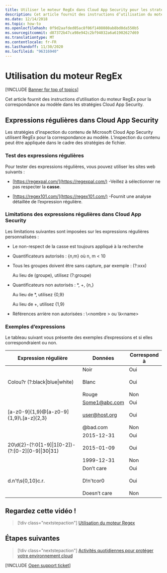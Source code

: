 ```yaml
---
title: Utiliser le moteur RegEx dans Cloud App Security pour les stratégies d’inspection du contenu
description: Cet article fournit des instructions d’utilisation du moteur RegEx pour la correspondance au modèle dans les stratégies Cloud App Security.
ms.date: 12/14/2018
ms.topic: how-to
ms.openlocfilehash: 0f9d2aafded05ac8f06f1408080ab8bd0da550b5
ms.sourcegitcommit: d87372b47ca98e942c2bf94032a6a61902627d69
ms.translationtype: MT
ms.contentlocale: fr-FR
ms.lasthandoff: 11/30/2020
ms.locfileid: "96316940"
---
```

# <a name="working-with-the-regex-engine"></a>Utilisation du moteur RegEx

[!INCLUDE [Banner for top of topics](includes/banner.md)]

Cet article fournit des instructions d’utilisation du moteur RegEx pour la correspondance au modèle dans les stratégies Cloud App Security.

## <a name="regular-expressions-in-cloud-app-security"></a>Expressions régulières dans Cloud App Security

Les stratégies d’inspection du contenu de Microsoft Cloud App Security utilisent RegEx pour la correspondance au modèle. L’inspection du contenu peut être appliquée dans le cadre des stratégies de fichier.

### <a name="testing-regular-expressions"></a>Test des expressions régulières

Pour tester des expressions régulières, vous pouvez utiliser les sites web suivants :

- [https://regexpal.com/](https://regexpal.com/) -Veillez à sélectionner ne pas respecter la **casse**.

- [https://regex101.com/](https://regex101.com/) -Fournit une analyse détaillée de l’expression régulière.

### <a name="limitations-of-regular-expressions-in-cloud-app-security"></a>Limitations des expressions régulières dans Cloud App Security

Les limitations suivantes sont imposées sur les expressions régulières personnalisées :

- Le non-respect de la casse est toujours appliqué à la recherche

- Quantificateurs autorisés : {n,m} où n, m < 10

- Tous les groupes doivent être sans capture, par exemple : (?:xxx)

    Au lieu de (groupe), utilisez (?:groupe)

- Quantificateurs non autorisés : *, +, {n,}

    Au lieu de *, utilisez {0,9}

    Au lieu de +, utilisez {1,9}

- Références arrière non autorisées : \\<nombre \> ou \k\<name>

### <a name="example-expressions"></a>Exemples d’expressions

Le tableau suivant vous présente des exemples d’expressions et si elles correspondraient ou non.

|              Expression régulière              |                     Données                     |      Correspond à      |
|---------------------------------------------------------------|---------------------------------------------------------------|------------------------------------|
|            Colou?r (?:black&#124;blue&#124;white)             |   Noir<br /><br /> Blanc<br /><br /> Rouge   | Oui<br /><br /> Oui<br /><br /> Non |
|           [a-z0-9]{1,9}@[a-z0-9]{1,9}\\.[a-z]{2,3}            | Some1@abc.com<br /><br /> user@host.org<br /><br /> @bad.com  | Oui<br /><br /> Oui<br /><br /> Non |
| 20\d{2}-(?:0[1-9]&#124;1[0-2])-(?:[0-2][0-9]&#124;30&#124;31) |   2015-12-31<br /><br /> 2015-01-09<br /><br /> 1999-12-31    | Oui<br /><br /> Oui<br /><br /> Non |
|                       d.n't\s{0,10}c.r.                       | Don’t     care<br /><br /> D!n'tcor0<br /><br /> Doesn’t care | Oui<br /><br /> Oui<br /><br /> Non |

## <a name="check-out-this-video"></a>Regardez cette vidéo !

> [!div class="nextstepaction"]
> [Utilisation du moteur Regex](https://channel9.msdn.com/Shows/Microsoft-Security/Microsoft-Cloud-App-Security-Working-with-the-Regex-Engine)

## <a name="next-steps"></a>Étapes suivantes

> [!div class="nextstepaction"]
> [Activités quotidiennes pour protéger votre environnement cloud](daily-activities-to-protect-your-cloud-environment.md)

[!INCLUDE [Open support ticket](includes/support.md)]
